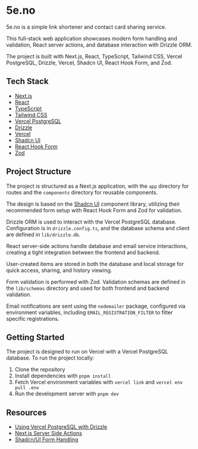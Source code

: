 # 5e.no

5e.no is a simple link shortener and contact card sharing service.

This full-stack web application showcases modern form handling and validation, React server actions, and database interaction with Drizzle ORM.

The project is built with Next.js, React, TypeScript, Tailwind CSS, Vercel PostgreSQL, Drizzle, Vercel, Shadcn UI, React Hook Form, and Zod.

## Tech Stack

- [Next.js](https://nextjs.org/)
- [React](https://reactjs.org/)
- [TypeScript](https://www.typescriptlang.org/)
- [Tailwind CSS](https://tailwindcss.com/)
- [Vercel PostgreSQL](https://vercel.com/storage/postgres)
- [Drizzle](https://drizzle.dev/)
- [Vercel](https://vercel.com/)
- [Shadcn UI](https://ui.shadcn.com/)
- [React Hook Form](https://react-hook-form.com/)
- [Zod](https://zod.dev/)

## Project Structure

The project is structured as a Next.js application, with the `app` directory for routes and the `components` directory for reusable components.

The design is based on the [Shadcn UI](https://ui.shadcn.com/) component library, utilizing their recommended form setup with React Hook Form and Zod for validation.

Drizzle ORM is used to interact with the Vercel PostgreSQL database. Configuration is in `drizzle.config.ts`, and the database schema and client are defined in `lib/drizzle.db`.

React server-side actions handle database and email service interactions, creating a tight integration between the frontend and backend.

User-created items are stored in both the database and local storage for quick access, sharing, and history viewing.

Form validation is performed with Zod. Validation schemas are defined in the `lib/schemas` directory and used for both frontend and backend validation.

Email notifications are sent using the `nodemailer` package, configured via environment variables, including `EMAIL_REGISTRATION_FILTER` to filter specific registrations.

## Getting Started

The project is designed to run on Vercel with a Vercel PostgreSQL database. To run the project locally:

1. Clone the repository
2. Install dependencies with `pnpm install`
3. Fetch Vercel environment variables with `vercel link` and `vercel env pull .env`
4. Run the development server with `pnpm dev`

## Resources

- [Using Vercel PostgreSQL with Drizzle](https://github.com/vercel/examples/tree/main/storage/postgres-drizzle)
- [Next.js Server Side Actions](https://nextjs.org/docs/app/building-your-application/data-fetching/server-actions-and-mutations)
- [Shadcn/UI Form Handling](https://ui.shadcn.com/docs/components/form)
